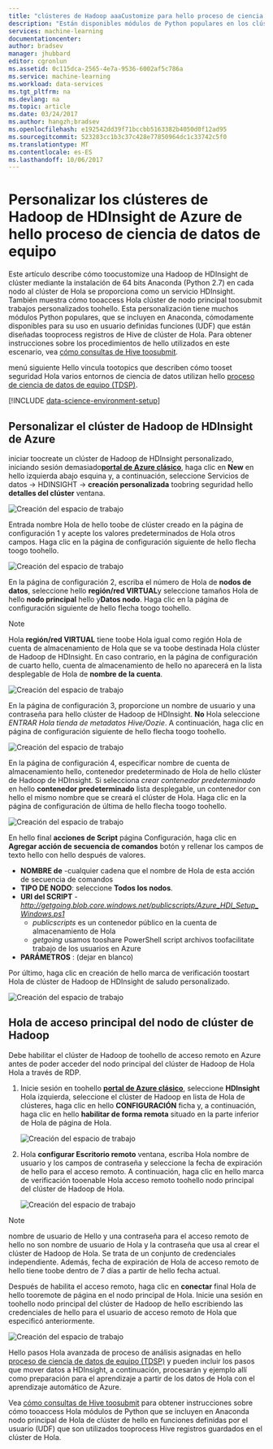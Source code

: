 ```yaml
---
title: "clústeres de Hadoop aaaCustomize para hello proceso de ciencia de datos de equipo | Documentos de Microsoft"
description: "Están disponibles módulos de Python populares en los clústeres de Hadoop de HDInsight de Azure personalizados."
services: machine-learning
documentationcenter: 
author: bradsev
manager: jhubbard
editor: cgronlun
ms.assetid: 0c115dca-2565-4e7a-9536-6002af5c786a
ms.service: machine-learning
ms.workload: data-services
ms.tgt_pltfrm: na
ms.devlang: na
ms.topic: article
ms.date: 03/24/2017
ms.author: hangzh;bradsev
ms.openlocfilehash: e192542dd39f71bccbb5163382b4050d0f12ad95
ms.sourcegitcommit: 523283cc1b3c37c428e77850964dc1c33742c5f0
ms.translationtype: MT
ms.contentlocale: es-ES
ms.lasthandoff: 10/06/2017
---
```

# <a name="customize-azure-hdinsight-hadoop-clusters-for-hello-team-data-science-process"></a>Personalizar los clústeres de Hadoop de HDInsight de Azure de hello proceso de ciencia de datos de equipo
Este artículo describe cómo toocustomize una Hadoop de HDInsight de clúster mediante la instalación de 64 bits Anaconda (Python 2.7) en cada nodo al clúster de Hola se proporciona como un servicio HDInsight. También muestra cómo tooaccess Hola clúster de nodo principal toosubmit trabajos personalizados toohello. Esta personalización tiene muchos módulos Python populares, que se incluyen en Anaconda, cómodamente disponibles para su uso en usuario definidas funciones (UDF) que están diseñadas tooprocess registros de Hive de clúster de Hola. Para obtener instrucciones sobre los procedimientos de hello utilizados en este escenario, vea [cómo consultas de Hive toosubmit](machine-learning-data-science-move-hive-tables.md#submit).

menú siguiente Hello vincula tootopics que describen cómo tooset seguridad Hola varios entornos de ciencia de datos utilizan hello [proceso de ciencia de datos de equipo (TDSP)](data-science-process-overview.md).

[!INCLUDE [data-science-environment-setup](../../includes/cap-setup-environments.md)]

## <a name="customize"></a>Personalizar el clúster de Hadoop de HDInsight de Azure
iniciar toocreate un clúster de Hadoop de HDInsight personalizado, iniciando sesión demasiado[**portal de Azure clásico**](https://manage.windowsazure.com/), haga clic en **New** en hello izquierda abajo esquina y, a continuación, seleccione Servicios de datos -> HDINSIGHT -> **creación personalizada** toobring seguridad hello **detalles del clúster** ventana. 

![Creación del espacio de trabajo](./media/machine-learning-data-science-customize-hadoop-cluster/customize-cluster-img1.png)

Entrada nombre Hola de hello toobe de clúster creado en la página de configuración 1 y acepte los valores predeterminados de Hola otros campos. Haga clic en la página de configuración siguiente de hello flecha toogo toohello. 

![Creación del espacio de trabajo](./media/machine-learning-data-science-customize-hadoop-cluster/customize-cluster-img1.png)

En la página de configuración 2, escriba el número de Hola de **nodos de datos**, seleccione hello **región/red VIRTUAL**y seleccione tamaños Hola de hello **nodo principal** hello y**Datos nodo**. Haga clic en la página de configuración siguiente de hello flecha toogo toohello.

> [!NOTE]
> Hola **región/red VIRTUAL** tiene toobe Hola igual como región Hola de cuenta de almacenamiento de Hola que se va toobe destinada Hola clúster de Hadoop de HDInsight. En caso contrario, en la página de configuración de cuarto hello, cuenta de almacenamiento de hello no aparecerá en la lista desplegable de Hola de **nombre de la cuenta**.
> 
> 

![Creación del espacio de trabajo](./media/machine-learning-data-science-customize-hadoop-cluster/customize-cluster-img3.png)

En la página de configuración 3, proporcione un nombre de usuario y una contraseña para hello clúster de Hadoop de HDInsight. **No** Hola seleccione *ENTRAR Hola tienda de metadatos Hive/Oozie*. A continuación, haga clic en página de configuración siguiente de hello flecha toogo toohello. 

![Creación del espacio de trabajo](./media/machine-learning-data-science-customize-hadoop-cluster/customize-cluster-img4.png)

En la página de configuración 4, especificar nombre de cuenta de almacenamiento hello, contenedor predeterminado de Hola de hello clúster de Hadoop de HDInsight. Si selecciona *crear contenedor predeterminado* en hello **contenedor predeterminado** lista desplegable, un contenedor con hello el mismo nombre que se creará el clúster de Hola. Haga clic en la página de configuración de última de hello flecha toogo toohello.

![Creación del espacio de trabajo](./media/machine-learning-data-science-customize-hadoop-cluster/customize-cluster-img5.png)

En hello final **acciones de Script** página Configuración, haga clic en **Agregar acción de secuencia de comandos** botón y rellenar los campos de texto hello con hello después de valores.

* **NOMBRE de** -cualquier cadena que el nombre de Hola de esta acción de secuencia de comandos
* **TIPO DE NODO**: seleccione **Todos los nodos**.
* **URI del SCRIPT** - *http://getgoing.blob.core.windows.net/publicscripts/Azure_HDI_Setup_Windows.ps1* 
  * *publicscripts* es un contenedor público en la cuenta de almacenamiento de Hola 
  * *getgoing* usamos tooshare PowerShell script archivos toofacilitate trabajo de los usuarios en Azure
* **PARÁMETROS** : (dejar en blanco)

Por último, haga clic en creación de hello marca de verificación toostart Hola de clúster de Hadoop de HDInsight de saludo personalizado. 

![Creación del espacio de trabajo](./media/machine-learning-data-science-customize-hadoop-cluster/script-actions.png)

## <a name="headnode"></a>Hola de acceso principal del nodo de clúster de Hadoop
Debe habilitar el clúster de Hadoop de toohello de acceso remoto en Azure antes de poder acceder del nodo principal del clúster de Hadoop de Hola Hola a través de RDP. 

1. Inicie sesión en toohello [ **portal de Azure clásico**](https://manage.windowsazure.com/), seleccione **HDInsight** Hola izquierda, seleccione el clúster de Hadoop en lista de Hola de clústeres, haga clic en hello  **CONFIGURACIÓN** ficha y, a continuación, haga clic en hello **habilitar de forma remota** situado en la parte inferior de Hola de página de Hola.
   
    ![Creación del espacio de trabajo](./media/machine-learning-data-science-customize-hadoop-cluster/enable-remote-access-1.png)
2. Hola **configurar Escritorio remoto** ventana, escriba Hola nombre de usuario y los campos de contraseña y seleccione la fecha de expiración de hello para el acceso remoto. A continuación, haga clic en hello marca de verificación tooenable Hola acceso remoto toohello nodo principal del clúster de Hadoop de Hola.
   
    ![Creación del espacio de trabajo](./media/machine-learning-data-science-customize-hadoop-cluster/enable-remote-access-2.png)

> [!NOTE]
> nombre de usuario de Hello y una contraseña para el acceso remoto de hello no son nombre de usuario de Hola y la contraseña que usa al crear el clúster de Hadoop de Hola. Se trata de un conjunto de credenciales independiente. Además, fecha de expiración de Hola de acceso remoto de hello tiene toobe dentro de 7 días a partir de hello fecha actual.
> 
> 

Después de habilita el acceso remoto, haga clic en **conectar** final Hola de hello tooremote de página en el nodo principal de Hola. Inicie una sesión en toohello nodo principal del clúster de Hadoop de hello escribiendo las credenciales de hello para el usuario de acceso remoto de Hola que especificó anteriormente.

![Creación del espacio de trabajo](./media/machine-learning-data-science-customize-hadoop-cluster/enable-remote-access-3.png)

Hello pasos Hola avanzada de proceso de análisis asignadas en hello [proceso de ciencia de datos de equipo (TDSP)](https://azure.microsoft.com/documentation/learning-paths/cortana-analytics-process/) y pueden incluir los pasos que mover datos a HDInsight, a continuación, procesarán y ejemplo allí como preparación para el aprendizaje a partir de los datos de Hola con el aprendizaje automático de Azure.

Vea [cómo consultas de Hive toosubmit](machine-learning-data-science-move-hive-tables.md#submit) para obtener instrucciones sobre cómo tooaccess Hola módulos de Python que se incluyen en Anaconda nodo principal de Hola de clúster de hello en funciones definidas por el usuario (UDF) que son utilizados tooprocess Hive registros guardados en el clúster de Hola.

